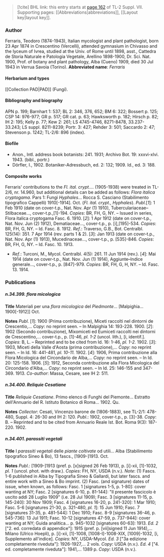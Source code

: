 > [!cite] BHL link: this entry starts at [page 162](https://www.biodiversitylibrary.org/page/33259666) of TL-2 Suppl. VII.
> Supporting pages: [[Abbreviations|abbreviations]], [[Layout key|layout key]].

### Author

Ferraris, Teodoro (1874-1943), Italian mycologist and plant pathologist, born 23 Apr 1874 in Crescentino (Vercelli), attended gymnasium in Chivasso and the lyceum of Ivrea, studied at the Univ. of Rome until 1898, asst., Cattedra de Storia Naturale e Patologia Vegetale, Arellino 1898-1900, Dr. Sci. Nat. 1900, Prof. of botany and plant pathology, Alba (Cueno) 1909, died 30 Jul 1943 in Verrua Savoia (Torino). 
**Abbreviated name**: *Ferraris*

#### Herbarium and types

[[Collection PAD|PAD]] (Fungi).

#### Bibliography and biography

APN p. 199; Barnhart 1: 537; BL 2: 346, 376, 652; BM 6: 322; Bossert p. 125; CSP 14: 976-977; GR p. 517; GR cat. p. 63; Hawksworth p. 182; Hirsch p. 82; IH 2: 195; Kelly p. 77; Kew 2: 261; LS 4745-4746, 8271-8478, 33.237-33.243; LS suppl. 8211-8239; Portr. 3: 427; Rehder 3: 501; Saccardo 2: 47; Stevenson p. 1242; TL-2/6: 896 (index).

#### Biofile

- Anon., Intl. address book botanists: 241. 1931; Archivo Bot. 19: xxxvi-xlvi. 1943. (bibl., portr.)
- Dörfler, I., 1902. Botaniker-Adressbuch, ed. 2: 132; 1909. Id., ed. 3: 188.

#### Composite works

Ferraris' contributions to the *Fl. ital. crypt.*... (1905-1938) were treated in TL-2/6, nr. 14.960, but additional details can be added as follows:
*Flora italica cryptogama*. Pars 1: Fungi *Hyphales*... Rocca S. Casciano (Stabilimento tipografico Cappelli) 1910\[-1914\]. Oct. (*Fl. ital. crypt., Hyphales*). *Publ*.\[*1*\]: 1 Feb 1910 (date on cover-t.p., Nat. Nov. Apr (1) 1910), Tuberculariaceae– Stilbaceae..., cover-t.p.,\[1\]-194. *Copies*: BR, FH, G, NY. – Issued in series, Flora italica cryptogama Fasc. 6. 1910.
\[*2*\]: 1 Apr 1912 (date on cover-t.p., Nat. Nov. Jun (2) 1912), Dematiaceae..., cover-t.p., p. \[i\],\[195\]-534. *Copies*: BR, FH, G, NY. – Id. Fasc. 8. 1912.
*Ref*.: Traverso, G.B., Bot. Centralbl. 125(14): 351. 7 Apr 1914 (rev. parts 1 & 2). \[*3*\]: Jan 1913 (date on cover-t.p., Nat. Nov. Apr (1) 1913), Mucedinaceae..., cover-t.p., p. \[535\]-846. *Copies*: BR, FH, G, NY. – Id. Fasc. 10. 1913.
- *Ref*.: Turconi, M., Mycol. Centralbl. 4(5): 261. 11 Jun 1914 (rev.). \[*4*\]: Mai 1914 (date on cover-t.p., Nat. Nov. Jun (1) 1914), Aggiunte–Indice generale..., cover-t.p., p. \[847\]-979. *Copies*: BR, FH, G, H, NY. – Id. Fasc. 13. 1914.

### Publications

##### n.34.399. flora micologica

**Title**
Materiali per una *flora micologica* del *Piedmonte*... \[Malpighia... 1900\[-1912\]\] Oct.

**Notes**
*Publ*. \[*1*\]: 1900 (Prima contribuzione), Miceti raccolti nel dintorni de Crescentio,... *Copy*: no reprint seen. – In Malpighia 14: 193-228. 1900.
\[*2*\]: 1902 (Secondo contribuzione), Mixomiceti ed Eumiceti raccolti nei dintorni de Crescentino,... cover-t.p., p. \[1\]-46, *pl. 1-2* (uncol. lith.), \[i, identif.\]. *Copies*: B, L. – Reprinted and to be cited from Id. 16: 1-46, *pl. 1-2.* 1902.
\[*3*\]: 1903, Miceti della Valle d'Aosta (prima contribuzione),... *Copy*: no reprint seen. – In Id. 16: 441-481, *pl. 10-11.* 1902.
\[*4*\]: 1906, Prima contribuzione alla Flora Micologica del Circondario de Alba,... *Copy*: no reprint seen. – In Id. 20: 125-158. 1906.
\[*5*\]: 1912, Seconda contribuzione alla Flora Micologica del Circondario d'Alba,... *Copy*: no reprint seen. – In Id. 25: 146-155 and 347-369. 1913.
*Co-author*: Massa, Cesare, see IH 2: 511.

##### n.34.400. Reliquie Cesatiane

**Title**
*Reliquie Cesatiane*. Primo elenco di Funghi del Piemonte... Estratto dell'Annuario del R. Istituto Botanico di Roma... 1902. Qu.

**Notes**
*Collector*: Cesati, Vincenzo barone de (1806-1883), see TL-2/1: 478-480, Suppl. 4: 26-30 and IH 2: 120.
*Publ*.: 1902, cover-t.p., p. \[3\]-38. *Copy*: B. – Reprinted and to be cited from Annuario Reale Ist. Bot. Roma 9(3): 187-220. 1902.

##### n.34.401. parassiti vegetali

**Title**
I *parassiti vegetali* delle *piante coltivate* od utili... Alba (Stabilimento tipografico Sineo & Bo), 13 fascs., \[1909-\]1913. Oct.

**Notes**
*Publ*.: \[1909-\]1913 (pref. p. \[x\]signed 26 Feb 1913), p. \[i\]-xii, \[1\]-1032, *pl. 1* (uncol. phot. with draw.). *Copies*: FH, NY, USDA (n.v.).
*Note*: (1) Fascs. 1-6 published in Alba by Tipografia Sineo & Gallardi, but later fascs. and entire work with a Sineo & Bo imprint. (2) Fasc. (and signature) dates of issue, when known, as follows: Fasc. 1 \[signatures 1-5, p. 1-80\]: cover wanting at NY; Fasc. 2 \[signatures 6-10, p. 81-144\]: "Il presente fascicolo è uscito addì 28 Luglio 1909" (i.e. 28 Jul 1909); Fasc. 3 \[signatures 11-15, p. 145-240\]: 30 Nov 1909; Fasc. 4 \[signatures 16-20, p. 241-320\]: 1 Mar 1910; Fasc. 5-6 \[signatures 21-30, p. 321-480, *pl. 1*\]: 15 Jun 1910; Fasc. 7 \[signatures 31-35, p. 481-544\]: 1 Dec 1910; Fasc. 8-9 \[signatures 36-46, p. 545-736\]: 13 Jul 1911; Fasc. 10-12 \[signatures 47-59, p. 737-944\]: cover wanting at NY; Guida analitica... p. 945-1032 \[signatures 60-63\]: 1913.
*Ed. 2* \["2. ed. corredata di appendice"\]: 1915 (pref. p. \[vii\]signed 11 Jun 1914),... Milano (Ulrico Hoepli), p. \[i\]-xii, \[1\]-1008, \[1008-I\]-1008-XIX, \[1009\]-1032, \[i, Supplemento all'indice\]. *Copies*: NY, USDA-Mycol.
*Ed. 3* \["3a edizione completamente riveduta"\]: 1926-1927,... 2 vols. *Copy*: USDA (n.v.).
*Ed. 4* \["4. ed. completamente riveduta"\]: 1941,... 1389 p. *Copy*: USDA (n.v.).


